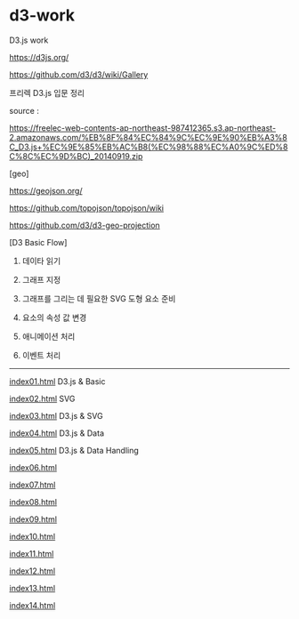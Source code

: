 # d3-work
D3.js work

https://d3js.org/

https://github.com/d3/d3/wiki/Gallery

프리렉 D3.js 입문 정리

 source : 

 https://freelec-web-contents-ap-northeast-987412365.s3.ap-northeast-2.amazonaws.com/%EB%8F%84%EC%84%9C%EC%9E%90%EB%A3%8C_D3.js+%EC%9E%85%EB%AC%B8(%EC%98%88%EC%A0%9C%ED%8C%8C%EC%9D%BC)_20140919.zip

[geo]

https://geojson.org/

https://github.com/topojson/topojson/wiki

https://github.com/d3/d3-geo-projection


[D3 Basic Flow]

1. 데이타 읽기

2. 그래프 지정

3. 그래프를 그리는 데 필요한  SVG 도형 요소 준비

4. 요소의 속성 값 변경

5. 애니메이션 처리 

6. 이벤트 처리 

------------------------------------------------

[index01.html](https://github.com/devsunset/d3-work/blob/main/Basic/index01.html)
D3.js & Basic

[index02.html](https://github.com/devsunset/d3-work/blob/main/Basic/index02.html)
SVG

[index03.html](https://github.com/devsunset/d3-work/blob/main/Basic/index03.html)
D3.js & SVG

[index04.html](https://github.com/devsunset/d3-work/blob/main/Basic/index04.html)
D3.js & Data

[index05.html](https://github.com/devsunset/d3-work/blob/main/Basic/index05.html)
D3.js & Data Handling

[index06.html](https://github.com/devsunset/d3-work/blob/main/index06.html)

[index07.html](https://github.com/devsunset/d3-work/blob/main/index07.html)

[index08.html](https://github.com/devsunset/d3-work/blob/main/index08.html)

[index09.html](https://github.com/devsunset/d3-work/blob/main/index09.html)

[index10.html](https://github.com/devsunset/d3-work/blob/main/index10.html)

[index11.html](https://github.com/devsunset/d3-work/blob/main/index11.html)

[index12.html](https://github.com/devsunset/d3-work/blob/main/index12.html)

[index13.html](https://github.com/devsunset/d3-work/blob/main/index13.html)

[index14.html](https://github.com/devsunset/d3-work/blob/main/index14.html)



